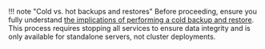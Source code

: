 !!! note "Cold vs. hot backups and restores"
    Before proceeding, ensure you fully understand [the implications of performing a cold backup and restore](/thehive/operations/backup-restore/cold-hot-backup-restore/). This process requires stopping all services to ensure data integrity and is only available for standalone servers, not cluster deployments.
